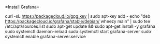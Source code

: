 =Install Grafana=

curl -sL https://packagecloud.io/gpg.key | sudo apt-key add -
echo "deb https://packagecloud.io/grafana/stable/debian/ wheezy main" | sudo tee /etc/apt/sources.list 
sudo apt-get update && sudo apt-get install -y grafana
sudo systemctl daemon-reload
sudo systemctl start grafana-server
sudo systemctl enable grafana-server.service
